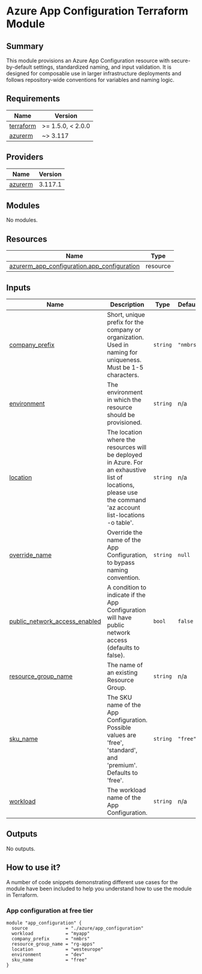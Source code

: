 <!-- BEGIN_TF_DOCS -->
# Azure App Configuration Terraform Module

## Summary

This module provisions an Azure App Configuration resource with secure-by-default settings, standardized naming, and input validation. It is designed for composable use in larger infrastructure deployments and follows repository-wide conventions for variables and naming logic.

## Requirements

| Name | Version |
|------|---------|
| <a name="requirement_terraform"></a> [terraform](#requirement\_terraform) | >= 1.5.0, < 2.0.0 |
| <a name="requirement_azurerm"></a> [azurerm](#requirement\_azurerm) | ~> 3.117 |

## Providers

| Name | Version |
|------|---------|
| <a name="provider_azurerm"></a> [azurerm](#provider\_azurerm) | 3.117.1 |

## Modules

No modules.

## Resources

| Name | Type |
|------|------|
| [azurerm_app_configuration.app_configuration](https://registry.terraform.io/providers/hashicorp/azurerm/latest/docs/resources/app_configuration) | resource |

## Inputs

| Name | Description | Type | Default | Required |
|------|-------------|------|---------|:--------:|
| <a name="input_company_prefix"></a> [company\_prefix](#input\_company\_prefix) | Short, unique prefix for the company or organization. Used in naming for uniqueness. Must be 1-5 characters. | `string` | `"nmbrs"` | no |
| <a name="input_environment"></a> [environment](#input\_environment) | The environment in which the resource should be provisioned. | `string` | n/a | yes |
| <a name="input_location"></a> [location](#input\_location) | The location where the resources will be deployed in Azure. For an exhaustive list of locations, please use the command 'az account list-locations -o table'. | `string` | n/a | yes |
| <a name="input_override_name"></a> [override\_name](#input\_override\_name) | Override the name of the App Configuration, to bypass naming convention. | `string` | `null` | no |
| <a name="input_public_network_access_enabled"></a> [public\_network\_access\_enabled](#input\_public\_network\_access\_enabled) | A condition to indicate if the App Configuration will have public network access (defaults to false). | `bool` | `false` | no |
| <a name="input_resource_group_name"></a> [resource\_group\_name](#input\_resource\_group\_name) | The name of an existing Resource Group. | `string` | n/a | yes |
| <a name="input_sku_name"></a> [sku\_name](#input\_sku\_name) | The SKU name of the App Configuration. Possible values are 'free', 'standard', and 'premium'. Defaults to 'free'. | `string` | `"free"` | no |
| <a name="input_workload"></a> [workload](#input\_workload) | The workload name of the App Configuration. | `string` | n/a | yes |

## Outputs

No outputs.

## How to use it?

A number of code snippets demonstrating different use cases for the module have been included to help you understand how to use the module in Terraform.

### App configuration at free tier

```hcl
module "app_configuration" {
  source              = "./azure/app_configuration"
  workload            = "myapp"
  company_prefix      = "nmbrs"
  resource_group_name = "rg-apps"
  location            = "westeurope"
  environment         = "dev"
  sku_name            = "free"
}
```
<!-- END_TF_DOCS -->
